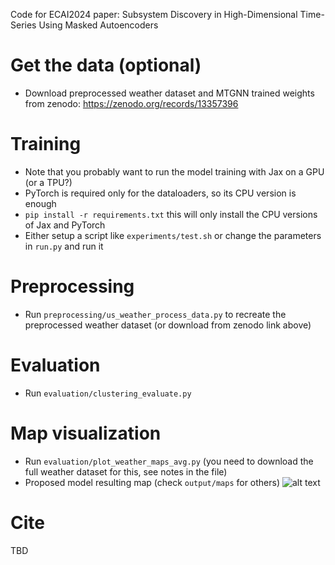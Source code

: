Code for ECAI2024 paper: Subsystem Discovery in High-Dimensional Time-Series Using Masked Autoencoders

# Get the data (optional)
- Download preprocessed weather dataset and MTGNN trained weights from zenodo: https://zenodo.org/records/13357396

# Training
- Note that you probably want to run the model training with Jax on a GPU (or a TPU?)
- PyTorch is required only for the dataloaders, so its CPU version is enough
- `pip install -r requirements.txt` this will only install the CPU versions of Jax and PyTorch
- Either setup a script like `experiments/test.sh` or change the parameters in `run.py` and run it

# Preprocessing
- Run `preprocessing/us_weather_process_data.py` to recreate the preprocessed weather dataset (or download from zenodo link above)

# Evaluation
- Run `evaluation/clustering_evaluate.py`

# Map visualization
- Run `evaluation/plot_weather_maps_avg.py` (you need to download the full weather dataset for this, see notes in the file)
- Proposed model resulting map (check `output/maps` for others)
![alt text](https://github.com/helsinki-sda-group/subsystem-discovery-high-dimensional-time-series-masked-autoencoders/blob/main/output/maps/Proposed_model_avg_map.png)

# Cite
TBD
